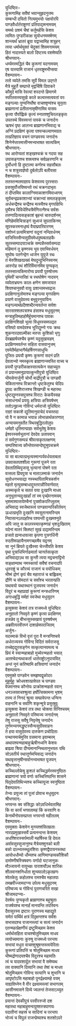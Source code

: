 युधिष्ठिरः-  
कुरूणामिह सर्वेषां भवान्सुहृदनुत्तमः  
सम्बन्धी दयितो नित्यमुभयोः पक्षयोरपि  
पाण्डवैर्धार्तराष्ट्राणां प्रतिपाद्यमनामयम्  
समर्थः प्रशमं चैषां कर्तुमर्हसि केशव  
त्वमितः पुण्डरीकाक्ष सुयोधनममर्षणम्  
शान्त्यर्थं भ्रातरं ब्रूया यद्वाच्यमिह शत्रुहन्  
त्वया धर्मार्थयुक्तं चेदुक्तं शिवमनामयम्  
हितं नादास्यते बालो दिष्टस्य वशमेष्यति  
श्रीभगवान्-  
धर्म्यमस्मद्धितं चैव कुरूणां यदनामयम्  
एष यास्यामि राजानं धृतराष्ट्रमभीप्सया  
वैशम्पायनः-  
ततो व्यपेते तमसि सूर्ये विमल उद्गते  
मैत्रे मुहूर्ते सम्प्राप्ते मृद्वर्चिषि दिवाकरे  
कौमुदे मासि रेवत्यां शरदन्ते हिमागमे  
स्फीतसस्यसुखे काले कल्यस्सत्ववतां वरः  
मङ्गल्याः पुण्यनिर्घोषा वाचश्शृण्वंश्च सूनृताः  
ब्राह्मणानां प्रतीतानामृषीणामिव वासवः  
कृत्वा पौर्वाह्णिकं कृत्यं स्नातश्शुचिरलङ्कृतः  
उपतस्थे विवस्वन्तं पावकं च जनार्दनः  
ऋषभं पृष्ठ आलभ्य ब्राह्मणानभिवाद्य च  
अग्निं प्रदक्षिणं कृत्वा पश्यन्कल्याणमग्रतः  
तत्प्रतिज्ञाय वचनं पाण्डवस्य जनार्दनः  
शिनेर्नप्तारमासीनमभ्यभाषत सात्यकिम्  
श्रीभगवान्-  
रथ आरोप्यतां शङ्खश्चक्रं च गदया सह  
उपासङ्गाश्च शक्त्यश्च सर्वप्रहरणानि च  
दुर्योधनो हि दुष्टात्मा कर्णश्च सहसौबलः  
न च शत्रुरवज्ञेयो दुर्बलोऽपि बलीयसा  
वैशम्पायनः-  
ततस्तन्मतमाज्ञाय केशवस्य पुरस्सराः  
प्रसस्रुर्योजयिष्यन्तो रथं चक्रगदाभृतः  
तं दीप्तमिव कालाग्निमाकाशगमिवाध्वगम्  
सूर्यचन्द्रप्रकाशाभ्यां चक्राभ्यां समलङ्कृतम्  
अर्धचन्द्रैश्च चन्द्रैश्च मत्स्यैश्च मृगपक्षिभिः  
पुष्पैश्च विविधैश्चित्रैर्मणिरत्नैश्च सर्वशः  
तरुणादित्यसङ्काशं बृहन्तं चारुदर्शनम्  
मणिहेमविचित्राङ्गं सुध्वजं सुपताकिनम्  
सूपस्करमनाधृष्यं वैयाघ्रपरिवारणम्  
यशोघ्नं प्रत्यमित्राणां यदूनां नन्दिवर्धनम्  
वाजिभिस्सैन्यसुग्रीवमेधपुष्पबलाहकैः  
सूतस्सम्पादयाञ्चक्रे सम्पन्नैस्सर्वसम्पदा  
महिमानं तु कृष्णस्य भूय एवाभिवर्धयन्  
सुघोषः पतगेन्द्रेण ध्वजेन युयुजे रथः  
तं मेरुशिखरप्रख्यं मेघदुन्दुभिनिस्वनम्  
आरुरोह रथं शौरिर्विमानमिव पुण्यकृत्  
ततस्सात्यकिमारोप्य प्रययौ पुरुषोत्तमः  
पृथिवीं चान्तरिक्षं च रथघोषेण नादयन्  
व्यपेताभ्रघनः कालः क्षणेन समजायत  
शिवश्चानुववौ वायुः प्रशान्तमभवद्रजः  
प्रदक्षिणानुलोमाश्च मङ्गल्या मृगपक्षिणः  
प्रयाणे वासुदेवस्य बभूवुरनुयायिनः  
मङ्गल्यार्थप्रदैश्शब्दैरन्ववर्तन्त सर्वशः  
सारसाश्शतपत्राश्च हंसाश्च मधुसूदनम्  
मन्त्राहुतिमहाहोमैर्हूयमानश्च पावकः  
प्रदक्षिणशिखो भूत्वा विधूमस्समपद्यत  
वसिष्ठो वामदेवश्च भूरिद्युम्नो गयः क्रथः  
शुकनारदवाल्मीका मरुत्तः कुशिको भृगुः  
देवब्रह्मर्षयश्चैव कृष्णं यदुसुखावहम्  
प्रदक्षिणमवर्तन्त सहिता वासवानुजम्  
एवमेतैर्महाभागैर्महर्षिगणसाधुभिः  
पूजितः प्रययौ कृष्णः कुरूणां सदनं प्रति  
देवताभ्यो नमस्कृत्य ब्राह्मणान्स्वस्ति वाच्य च  
प्रययौ पुण्डरीकाक्षस्सात्यकेन सहाच्युतः  
तं प्रयान्तमनुप्रायात्कुन्तीपुत्रो युधिष्ठिरः  
भीमसेनार्जुनौ चोभौ माद्रीपुत्रौ च पाण्डवौ  
चेकितानश्च विक्रान्तो धृष्टकेतुश्च चेदिपः  
द्रुपदः काशिराजश्च शिखण्डी च महारथः  
धृष्टद्युम्नस्सपुत्रश्च विराटः केकयैस्सह  
संसाधनार्थं प्रययुः क्षत्रियाः क्षत्रियर्षभम्  
ततोऽनुव्रज्य गोविन्दं धर्मराजो युधिष्ठिरः  
राज्ञां सकाशे द्युतिमानुवाचेदं वचस्तदा  
यो वै न कामान्न भयान्न लोभान्नार्थकारणात्  
अन्यायमनुवर्तेत स्थिरबुद्धिरलोलुपः  
धर्मज्ञो धृतिमान्प्राज्ञः सर्वभूतेषु केशवः  
ईश्वरस्सर्वभूतानां देवदेवः प्रतापवान्  
तं सर्वगुणसम्पन्नं श्रीवत्सकृतलक्षणम्  
सम्परिष्वज्य कौन्तेयस्सन्देष्टुमुपचक्रमे  
युधिष्ठिरः-  
या सा बाल्यात्प्रभृत्यस्मान्पर्यवर्धयताबला  
उपवासतपश्शीला गुरूणां पूजने रता  
देवतातिथिपूजासु भृत्यानां पोषणे रता  
वत्सला प्रियपुत्रा च माताऽस्माकं जनार्दन  
सुयोधनभयाद्या नस्स्थापितामित्रकर्शन  
महतो मृत्युसम्बाधाद्दुस्तरान्नौरिवार्णवात्  
अस्मत्कृते च सततं यया दुःखानि माधव  
अनुभूतान्यदुःखार्हां तां स्म पृच्छेरनामयम्  
भृशमाश्वासयेश्चैनां पुत्रशोकपरिप्लुताम्  
अभिवाद्य स्वजेथास्त्वं पाण्डवान्परिकीर्तयन्  
ऊधात्प्रभृति दुःखानि स्वसुतानामरिन्दम  
निवासानऽतदर्हांश्च पश्यन्ती दुःखमश्नुते  
अपि जातु स कालस्स्यात्कृष्णाहं भृशदुःखिताम्  
यदेनां मातरं क्लिष्टां सुखं दद्यामरिन्दम  
व्रजतो ह्यन्वधावत्सा कृपणा पुत्रगर्धिनी  
रुदतीमपहायैनामगच्छामैव यद्वनम्  
सा नूनं म्रियते दुःखैस्सा चेज्जीवति केशव  
पृथा पुत्राधिभिर्गाढमार्ता चानर्तसत्कृता  
अभिवाद्याऽथ सा कुन्ती त्वया मद्वचनाद्विभो  
सङ्क्षाम्याथ नमस्कार्या सर्वेषां वचनादपि  
धृतराष्ट्रं च कौरव्यं राजानं च वयोधिकम्  
भीष्मं द्रोणं कृपं चैव महाराजं च बाह्लिकम्  
द्रौणिं च सोमदत्तं च सर्वांश्च भरतान्प्रति  
यथावयो यथास्थानं पूजयस्व जनार्दन  
विदुरं च महाप्राज्ञं कुरूणां मन्त्रधारिणम्  
अगाधबुद्धिं मर्मज्ञं स्वजेथा मधुसूदन  
वैशम्पायनः-  
इत्युक्त्वा केशवं तत्र राजमध्ये युधिष्ठिरः  
अनुज्ञातो निववृते कृष्णं कृत्वा प्रदक्षिणम्  
व्रजन्नेव तु बीभत्सुस्सखायं पुरुषर्षभम्  
अब्रवीत्परवीरघ्नं दाशार्हमपराजितम्  
अर्जुनः-  
यदस्माकं विभो वृत्तं पुरा वै मन्त्रनिश्चये  
अर्धराज्यस्य गोविन्द विदितं सर्वराजसु  
तच्चेद्दद्युरसङ्गेन सत्कृत्यानवमत्य च  
प्रियं मे स्यान्महाबाहो मुच्येरन्महतो भयात्  
अतश्चेदन्यथाकर्ता धार्तराष्ट्रोऽनुपायवित्  
अन्तं नूनं करिष्यामि क्षत्रियाणां जनार्दन  
वैशम्पायनः-  
एवमुक्ते पाण्डवेन समहृष्यद्वृकोदरः  
मुहुर्मुहुः क्रोधवशात्प्रावेपत च पाण्डवः  
वेपमानश्च कौन्तेयः प्राक्रोशन्महतो रवान्  
धनञ्जयवचश्श्रुत्वा हर्षोत्सिक्तमना भृशम्  
तस्य तं निनदं श्रुत्वा सम्प्रावेपन्त धन्विनः  
वाहनानि च सर्वाणि शकृन्मूत्रे प्रसुस्रुवुः  
इत्युक्त्वा केशवं तत्र तथा चोक्त्वा विनिश्चयम्  
अनुज्ञातो निववृते परिष्वज्य जनार्दनम्  
तेषु राजसु सर्वेषु निवृत्तेषु जनार्दनः  
तूर्णमभ्यगमद्धृष्टस्सैन्यसुग्रीववाहनः  
ते हया वासुदेवस्य दारुकेण प्रचोदिताः  
पन्थानमाचेमुरिव ग्रसमाना इवाम्बरम्  
अथापश्यन्महाबाहुर्ऋषीनध्वनि केशवः  
ब्राह्म्या श्रिया दीप्यमानान्स्थितानुभयतः पथि  
सोऽवतीर्य रथात्तूर्णमभिवाद्य जनार्दनः  
यथावृत्तानृषीन्सर्वानभ्यभाषत पूजयन्  
श्रीभगवान्-  
कच्चिल्लोकेषु कुशलं कच्चिद्धर्मस्स्वनुष्ठितः  
ब्राह्मणानां त्रयो वर्णाः कच्चित्तिष्ठन्ति शासने  
पितृदेवातिथिभ्यश्च कच्चित्पूजा स्वनुष्ठिता  
वैशम्पायनः-  
तेभ्यः प्रयुज्य तां पूजां प्रोवाच मधुसूदनः  
श्रीभगवान्-  
भगवन्तः क्व संसिद्धाः कोऽवधिर्भवतामिह  
किं वा कार्यं भगवतामहं किं करवाणि वः  
केनार्थेनोपसम्प्राप्ता भगवन्तो महीतलम्  
वैशम्पायनः-  
एवमुक्ताः केशवेन मुनयश्शंसितव्रताः  
नारदप्रमुखास्सर्वे प्रत्यनन्दन्त केशवम्  
अधश्शिरास्सर्पमाली महर्षिस्स हि देवलः  
अर्वावसुस्सुजानुश्च मैत्रेयश्शुनको बली  
बको दाल्भ्यस्स्थूलशिराः कृष्णद्वैपायनस्तथा  
आयोधधौम्यो धौम्यश्च आणिमाण्डव्यकौशिकौ  
दामोष्णीषस्त्रिषवणः पर्णादो घटजानुकः  
मौञ्जायनो वायुभक्षः पाराशर्योऽथ शारिकः  
शीलवानशनिर्धाता शून्यपालोऽकृतव्रणः  
श्वेतकेतुः कहोलश्च रामश्चैव महातपाः  
तमब्रवीज्जामदग्न्य उपेत्य मधुसूदनम्  
परिष्वज्य च गोविन्दं पुराणचरिते सखा  
श्रीजामदग्न्यः-  
देवर्षयः पुण्यकृतो ब्राह्मणाश्च बहुश्रुताः  
राजर्षयश्च मानार्हं मानयन्ति तपस्विनः  
दैवासुरस्य द्रष्टारः पुराणस्य महाद्युते  
समेतं पार्थिवं क्षत्रं दिदृक्षन्तश्च सर्वशः  
सभासदश्च राजानस्त्वां च सत्यं जनार्दन  
एतन्महत्प्रेक्षणीयं द्रष्टुमिच्छाम केशव  
धर्मार्थसहिता वाचश्श्रोतुमिच्छाम माधव  
त्वयोच्यमानाः कुरुषु राजमध्ये परन्तप  
सभायां मधुरा वाचश्शुश्रूषन्तस्त्वयेरिताः  
कुरूणां प्रतिपत्तिं च श्रोतुमिच्छाम माधव  
भीष्मद्रोणादयश्चैव विदुरश्च महामतिः  
त्वं च यादवशार्दूल सभायां वै समेष्यथ  
तव वाक्यानि दिव्यानि तथा तेषां च माधव  
श्रोतुमिच्छाम गोविन्द सत्यानि च शुभानि च  
आपृष्टोऽसि महाबाहो पुनर्द्रक्ष्यामहे वयम्  
याह्यविघ्नेन वै वीर द्रक्ष्यामस्त्वां सभागतम्  
आसीनमासने दिव्ये ज्वलन्तं तेजसाऽच्युत  
वैशम्पायनः-  
प्रयान्तं देवकीपुत्रं परवीररुजो दश  
महारथा महाबाहुमन्वयुश्शस्त्रपाणयः  
पदातीनां सहस्रं च सादिनां च परन्तप  
भोज्यं च विपुलं राजन्प्रेष्याश्च शतशोऽपरे  
